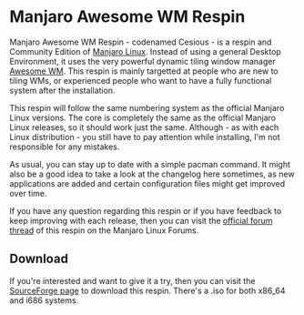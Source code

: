 Manjaro Awesome WM Respin
=========================

Manjaro Awesome WM Respin - codenamed Cesious - is a respin and Community
Edition of [Manjaro Linux](http://manjaro.org/). Instead of using a general
Desktop Environment, it uses the very powerful dynamic tiling window manager
[Awesome WM](http://awesome.naquadah.org/). This respin is mainly targetted at
people who are new to tiling WMs, or experienced people who want to have a
fully functional system after the installation.

This respin will follow the same numbering system as the official Manjaro Linux
versions. The core is completely the same as the official Manjaro Linux
releases, so it should work just the same. Although - as with each Linux
distribution - you still have to pay attention while installing, I'm not
responsible for any mistakes.

As usual, you can stay up to date with a simple pacman command. It might also
be a good idea to take a look at the changelog here sometimes, as new
applications are added and certain configuration files might get improved over
time.

If you have any question regarding this respin or if you have feedback to keep
improving with each release, then you can visit the [official forum
thread](https://forum.manjaro.org/index.php?topic=7315.0) of this respin on the
Manjaro Linux Forums.

Download
--------
If you're interested and want to give it a try, then you can visit the
[SourceForge
page](https://sourceforge.net/projects/manjarodev/files/users/culinax/awesome/)
to download this respin. There's a .iso for both x86_64 and i686 systems.
